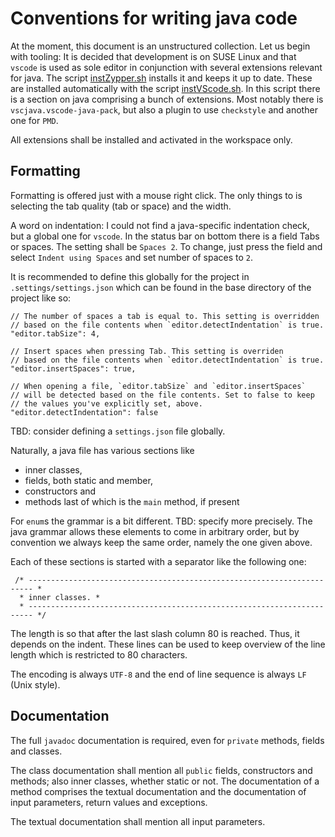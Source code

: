 <!-- markdownlint-disable no-trailing-spaces -->
<!-- markdownlint-disable no-inline-html -->

# Conventions for writing java code 

At the moment, this document is an unstructured collection. 
Let us begin with tooling: It is decided that development is on SUSE Linux 
and that `vscode` is used as sole editor 
in conjunction with several extensions relevant for java. 
The script [instZypper.sh](../installation/instZypper.sh) installs it and keeps it up to date. 
These are installed automatically with the script [instVScode.sh](../installation/instVScode.sh). 
In this script there is a section on java comprising a bunch of extensions. 
Most notably there is `vscjava.vscode-java-pack`, 
but also a plugin to use `checkstyle` and another one for `PMD`. 

All extensions shall be installed and activated in the workspace only. 

## Formatting 

Formatting is offered just with a mouse right click. 
The only things to is selecting the tab quality (tab or space) and the width. 

A word on indentation: 
I could not find a java-specific indentation check, 
but a global one for `vscode`. 
In the status bar on bottom there is a field Tabs or spaces. 
The setting shall be `Spaces 2`. 
To change, just press the field and select `Indent using Spaces` and set number of spaces to `2`. 

It is recommended to define this globally for the project in `.settings/settings.json` 
which can be found in the base directory of the project like so: 

```[json]
// The number of spaces a tab is equal to. This setting is overridden
// based on the file contents when `editor.detectIndentation` is true.
"editor.tabSize": 4,

// Insert spaces when pressing Tab. This setting is overriden
// based on the file contents when `editor.detectIndentation` is true.
"editor.insertSpaces": true,

// When opening a file, `editor.tabSize` and `editor.insertSpaces`
// will be detected based on the file contents. Set to false to keep
// the values you've explicitly set, above.
"editor.detectIndentation": false
```

TBD: consider defining a `settings.json` file globally. 

Naturally, a java file has various sections like 

- inner classes, 
- fields, both static and member, 
- constructors and 
- methods last of which is the `main` method, if present 

For `enum`s the grammar is a bit different. 
TBD: specify more precisely. 
The java grammar allows these elements to come in arbitrary order, 
but by convention we always keep the same order, namely the one given above. 

Each of these sections is started with a separator like the following one: 

```[java]
 /* ----------------------------------------------------------------------- *
  * inner classes. *
  * ----------------------------------------------------------------------- */
```

The length is so that after the last slash column 80 is reached. 
Thus, it depends on the indent. 
These lines can be used to keep overview of the line length 
which is restricted to 80 characters. 

The encoding is always `UTF-8` and the end of line sequence is always `LF` (Unix style). 

## Documentation 

The full `javadoc` documentation is required, even for `private` methods, fields and classes. 

The class documentation shall mention all `public` fields, constructors and methods; 
also inner classes, whether static or not. 
The documentation of a method comprises the textual documentation 
and the documentation of input parameters, return values and exceptions. 

The textual documentation shall mention all input parameters. 
